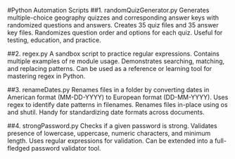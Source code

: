 #Python Automation Scripts
##1. randomQuizGenerator.py
Generates multiple-choice geography quizzes and corresponding answer keys with randomized questions and answers.
Creates 35 quiz files and 35 answer key files.
Randomizes question order and options for each quiz.
Useful for testing, education, and practice.

##2. regex.py
A sandbox script to practice regular expressions.
Contains multiple examples of re module usage.
Demonstrates searching, matching, and replacing patterns.
Can be used as a reference or learning tool for mastering regex in Python.

##3. renameDates.py
Renames files in a folder by converting dates in American format (MM-DD-YYYY) to European format (DD-MM-YYYY).
Uses regex to identify date patterns in filenames.
Renames files in-place using os and shutil.
Handy for standardizing date formats across documents.

##4. strongPassword.py
Checks if a given password is strong.
Validates presence of lowercase, uppercase, numeric characters, and minimum length.
Uses regular expressions for validation.
Can be extended into a full-fledged password validator tool.

